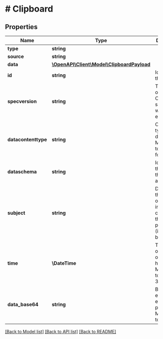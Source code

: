 # # Clipboard

## Properties

Name | Type | Description | Notes
------------ | ------------- | ------------- | -------------
**type** | **string** |  | [optional]
**source** | **string** |  | [optional]
**data** | [**\OpenAPI\Client\Model\ClipboardPayload**](ClipboardPayload.md) |  | [optional]
**id** | **string** | Identifies the event. |
**specversion** | **string** | The version of the CloudEvents specification which the event uses. |
**datacontenttype** | **string** | Content type of the data value. Must adhere to RFC 2046 format. | [optional]
**dataschema** | **string** | Identifies the schema that data adheres to. | [optional]
**subject** | **string** | Describes the subject of the event in the context of the event producer (identified by source). | [optional]
**time** | **\DateTime** | Timestamp of when the occurrence happened. Must adhere to RFC 3339. | [optional]
**data_base64** | **string** | Base64 encoded event payload. Must adhere to RFC4648. | [optional]

[[Back to Model list]](../../README.md#models) [[Back to API list]](../../README.md#endpoints) [[Back to README]](../../README.md)
